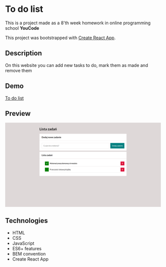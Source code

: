 # To do list

This is a project made as a 8'th week homework in online programming school **YouCode**

This project was bootstrapped with [Create React App](https://github.com/facebook/create-react-app).

## Description

On this website you can add new tasks to do, mark them as made and remove them

## Demo

[To do list](https://piastq.github.io/todo-list-react/)

## Preview

![Screen of the page](page-screen.png)

## Technologies

- HTML
- CSS
- JavaScript
- ES6+ features
- BEM convention
- Create React App